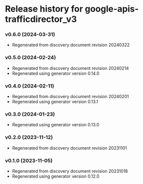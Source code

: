 # Release history for google-apis-trafficdirector_v3

### v0.6.0 (2024-03-31)

* Regenerated from discovery document revision 20240322

### v0.5.0 (2024-02-24)

* Regenerated from discovery document revision 20240214
* Regenerated using generator version 0.14.0

### v0.4.0 (2024-02-11)

* Regenerated from discovery document revision 20240201
* Regenerated using generator version 0.13.1

### v0.3.0 (2024-01-23)

* Regenerated using generator version 0.13.0

### v0.2.0 (2023-11-12)

* Regenerated from discovery document revision 20231101

### v0.1.0 (2023-11-05)

* Regenerated from discovery document revision 20231018
* Regenerated using generator version 0.12.0

